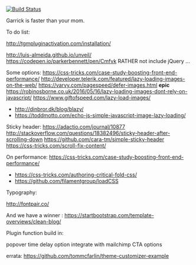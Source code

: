 [![Build Status](https://travis-ci.org/Automattic/_s.svg?branch=master)](https://travis-ci.org/Automattic/_s)

Garrick is faster than your mom.

To do list:

http://tgmpluginactivation.com/installation/

http://luis-almeida.github.io/unveil/
https://codepen.io/parkerbennett/pen/Cmfvk
RATHER not include jQuery ...

Some options:
https://css-tricks.com/case-study-boosting-front-end-performance/
http://developer.telerik.com/featured/lazy-loading-images-on-the-web/
https://varvy.com/pagespeed/defer-images.html  **epic**
https://robinosborne.co.uk/2016/05/16/lazy-loading-images-dont-rely-on-javascript/
https://www.giftofspeed.com/lazy-load-images/
- http://dinbror.dk/blog/blazy/
- https://toddmotto.com/echo-js-simple-javascript-image-lazy-loading/


Sticky header:
https://adactio.com/journal/10877
http://stackoverflow.com/questions/18382496/sticky-header-after-scrolling-down
https://github.com/cara-tm/simple-sticky-header
https://css-tricks.com/scroll-fix-content/

On performance:
https://css-tricks.com/case-study-boosting-front-end-performance/
- https://css-tricks.com/authoring-critical-fold-css/
- https://github.com/filamentgroup/loadCSS



Typography:

http://fontpair.co/

And we have a winner :
https://startbootstrap.com/template-overviews/clean-blog/

Plugin function build in:

popover time delay option integrate with mailchimp
CTA options


errata:
https://github.com/tommcfarlin/theme-customizer-example
